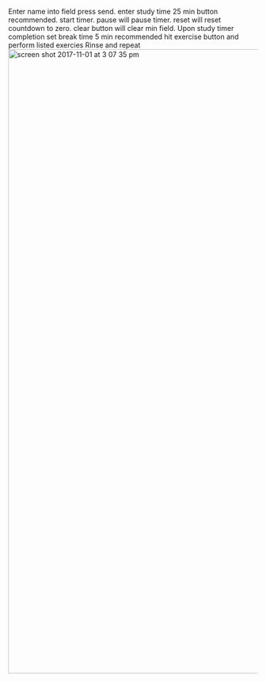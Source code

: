 Enter name into field press send.
enter study time 25 min button recommended.
start timer.
pause will pause timer.  reset will reset countdown to zero.
clear button will clear min field.
Upon study timer completion set break time 5 min recommended
hit exercise button and perform listed exercies
Rinse and repeat
<img width="1261" alt="screen shot 2017-11-01 at 3 07 35 pm" src="https://user-images.githubusercontent.com/30733822/32298097-e2e85e62-bf16-11e7-8f9e-db1fb949c516.png">
